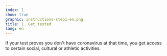 ```yaml
---
index: 1
show: true
graphic: instructions-step1-en.png
title: 1. Get tested
lang: en
---
```

If your test proves you don't have coronavirus at that time, you get access to certain social, cultural or athletic activities.
